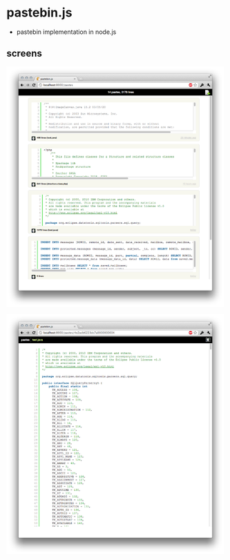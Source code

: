 # pastebin.js

- pastebin implementation in node.js

## screens

![main](https://github.com/gaving/pastebin.js/raw/master/site/1.png)

![view](https://github.com/gaving/pastebin.js/raw/master/site/2.png)
